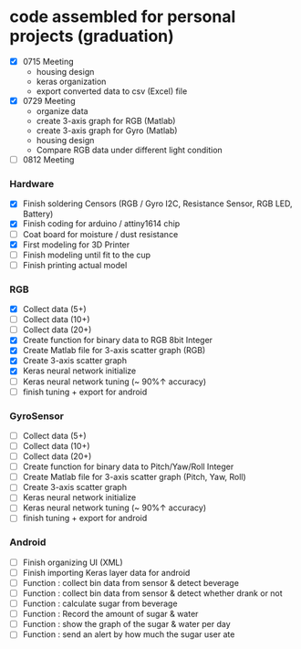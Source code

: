 # code assembled for personal projects (graduation)
- [x] 0715 Meeting
    - housing design
    - keras organization
    - export converted data to csv (Excel) file
- [x] 0729 Meeting
    - organize data
    - create 3-axis graph for RGB (Matlab)
    - create 3-axis graph for Gyro (Matlab)
    - housing design
    - Compare RGB data under different light condition
- [ ] 0812 Meeting

### Hardware
- [x] Finish soldering Censors (RGB / Gyro I2C, Resistance Sensor, RGB LED, Battery)
- [x] Finish coding for arduino / attiny1614 chip
- [ ] Coat board for moisture / dust resistance
- [x] First modeling for 3D Printer
- [ ] Finish modeling until fit to the cup
- [ ] Finish printing actual model

### RGB
- [x] Collect data (5+)
- [ ] Collect data (10+)
- [ ] Collect data (20+)
- [x] Create function for binary data to RGB 8bit Integer
- [x] Create Matlab file for 3-axis scatter graph (RGB)
- [x] Create 3-axis scatter graph
- [x] Keras neural network initialize
- [ ] Keras neural network tuning (~ 90%↑ accuracy)
- [ ] finish tuning + export for android

### GyroSensor
- [ ] Collect data (5+)
- [ ] Collect data (10+)
- [ ] Collect data (20+)
- [ ] Create function for binary data to Pitch/Yaw/Roll Integer
- [ ] Create Matlab file for 3-axis scatter graph (Pitch, Yaw, Roll)
- [ ] Create 3-axis scatter graph
- [ ] Keras neural network initialize
- [ ] Keras neural network tuning (~ 90%↑ accuracy)
- [ ] finish tuning + export for android

### Android
- [ ] Finish organizing UI (XML)
- [ ] Finish importing Keras layer data for android
- [ ] Function : collect bin data from sensor & detect beverage
- [ ] Function : collect bin data from sensor & detect whether drank or not
- [ ] Function : calculate sugar from beverage
- [ ] Function : Record the amount of sugar & water 
- [ ] Function : show the graph of the sugar & water per day
- [ ] Function : send an alert by how much the sugar user ate
